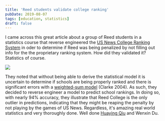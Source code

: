```yaml
---
title: 'Reed students validate college ranking'
pubDate: 2019-08-07
tags: [education, statistics]
draft: false
---
```


I came across this great article about a group of Reed students in a statistics course that reverse engineered the [US News College Ranking System](https://www.usnews.com/best-colleges) in oder to determine if Reed was being penalized by not filling out info for the the proprietary ranking system. How did they validated it? Statistics of course.

![](/images/blog_images/Reed_college_ranking_heatmap.png)

They noted that without being able to derive the statistical model it is uncertain to determine if schools are being properly ranked and there is significant errors with a [weighted-sum model](https://en.wikipedia.org/wiki/Weighted_sum_model) (Clarke 2004). As such, they decided to reverse engineer a model to predict school rankings. In doing so, with nearly 94% accuracy, they illustrate that Reed College is the only outlier in predictions, indicating that they might be reaping the penalty by not playing by the games of US News. Regardless, it's amazing real world statistics and very thoroughly done. Well done [Huaying Qiu](https://github.com/huayingq1996) and Wenxin Du.

